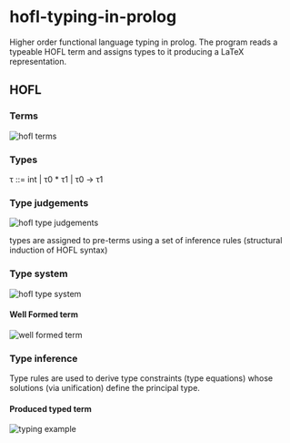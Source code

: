 # hofl-typing-in-prolog
Higher order functional language typing in prolog.
The program reads a typeable HOFL term and assigns types to it producing a LaTeX representation.

## HOFL

### Terms
![hofl terms](hofl_terms.png)

### Types

τ ::= int | τ0 * τ1 | τ0 → τ1


### Type judgements
![hofl type judgements](hofl_type_judgements.png)

types are assigned to pre-terms using a set of inference rules
(structural induction of HOFL syntax)

### Type system
![hofl type system](hofl_type_system.png)

#### Well Formed term
![well formed term](hofl_well_formed.png)

### Type inference
Type rules are used to derive type constraints (type equations) whose solutions (via unification) define the principal type.

#### Produced typed term
![typing example](hofl_fact_typing.png)